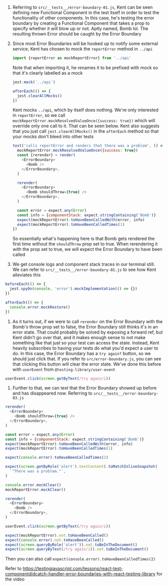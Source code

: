 1. Referring to `src/__tests__/error-boundary-01.js`, Kent can be seen defining
   new Functional Component in the test itself in order to test the
   functionality of other components. In this case, he's testing the error
   boundary by creating a Functional Component that takes a prop to specify
   whether it will blow up or not. Aptly named, Bomb lol. The resulting thrown
   Error should be caught by the Error Boundary
1. Since most Error Boundaries will be hooked up to notify some external
   service, Kent has chosen to mock the `reportError` method in `../api`

   ```js
   import {reportError as mockReportError} from '../api'
   ```

   Note that when importing it, he renames it to be prefixed with mock so that
   it's clearly labelled as a mock

   ```js
   jest.mock('../api')

   afterEach(() => {
     jest.clearAllMocks()
   })
   ```

   Kent mocks `../api`, which by itself does nothing. We're only interested in
   `reportError`, so we call
   `mockReportError.mockResolvedValueOnce({success: true})` which will override
   only one call to it. That can be seen below. Kent also suggests that you just
   call `jest.clearAllMocks()` in the `afterEach` method so that your mocks
   don't bleed into other tests

   ```js
   test('calls reportError and renders that there was a problem', () => {
     mockReportError.mockResolvedValueOnce({success: true})
     const {rerender} = render(
       <ErrorBoundary>
         <Bomb />
       </ErrorBoundary>,
     )

     rerender(
       <ErrorBoundary>
         <Bomb shouldThrow={true} />
       </ErrorBoundary>,
     )

     const error = expect.any(Error)
     const info = {componentStack: expect.stringContaining('Bomb')}
     expect(mockReportError).toHaveBeenCalledWith(error, info)
     expect(mockReportError).toHaveBeenCalledTimes(1)
   })
   ```

   So essentially what's happening here is that Bomb gets rendered the first
   time without the `shouldThrow` prop set to true. When rerendering it _with_
   the prop set to true, we will expect the Error Boundary to have been called

1. We get console logs and component stack traces in our terminal still. We can
   refer to `src/__tests__/error-boundary-01.js` to see how Kent alleviates this

```js
beforeEach(() => {
  jest.spyOn(console, 'error').mockImplementation(() => {})
})

afterEach(() => {
  console.error.mockRestore()
})
```

1. As it turns out, if we were to call `rerender` on the Error Boundary with the
   Bomb's throw prop set to false, the Error Boundary still thinks it's in an
   error state. That could probably be solved by exposing a forward ref, but
   Kent didn't go over that, and it makes enough sense to not make something
   like that just so your test can access the state. Instead, Kent heavily
   subscribes to having your tests do what you'd expect a user to do. In this
   case, the Error Boundary has a `try again?` button, so we should just click
   that. If you refer to `src/error-boundary.js`, you can see that clicking this
   button will clear the error state. We've done this before with `userEvent`
   from `@testing-library/user-event`

```js
userEvent.click(screen.getByText(/try again/i))
```

1. Further to that, we can test that the Error Boundary showed up before and has
   disappeared now. Referring to `src/__tests__/error-boundary-03.js`

```js
rerender(
  <ErrorBoundary>
    <Bomb shouldThrow={true} />
  </ErrorBoundary>,
)

const error = expect.any(Error)
const info = {componentStack: expect.stringContaining('Bomb')}
expect(mockReportError).toHaveBeenCalledWith(error, info)
expect(mockReportError).toHaveBeenCalledTimes(1)

expect(console.error).toHaveBeenCalledTimes(2)

expect(screen.getByRole('alert').textContent).toMatchInlineSnapshot(
  `"There was a problem."`,
)

console.error.mockClear()
mockReportError.mockClear()

rerender(
  <ErrorBoundary>
    <Bomb />
  </ErrorBoundary>,
)

userEvent.click(screen.getByText(/try again/i))

expect(mockReportError).not.toHaveBeenCalled()
expect(console.error).not.toHaveBeenCalled()
expect(screen.queryByRole('alert')).not.toBeInTheDocument()
expect(screen.queryByText(/try again/i)).not.toBeInTheDocument()
```

Then you can also call `expect(console.error).toHaveBeenCalledTimes(2)`

Refer to
https://testingjavascript.com/lessons/react-test-componentdidcatch-handler-error-boundaries-with-react-testing-library
for the video
